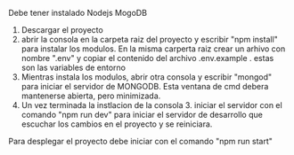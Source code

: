 


Debe tener instalado
    Nodejs
    MogoDB


1. Descargar el proyecto
2. abrir la consola en la carpeta raiz del proyecto y escribir "npm install" para instalar los modulos. En la misma carperta raiz crear un arhivo con nombre ".env" y copiar el contenido del archivo .env.example  . estas son las variables de entorno
3. Mientras instala los modulos, abrir otra consola y escribir "mongod" para iniciar el servidor de MONGODB. Esta ventana de cmd debera mantenerse abierta, pero minimizada.
4. Un vez terminada la instlacion de la consola 3. iniciar el servidor con el comando "npm run dev" para iniciar el servidor de desarrollo que escuchar los cambios en el proyecto y se reiniciara.

Para desplegar el proyecto debe iniciar con el comando "npm run start"